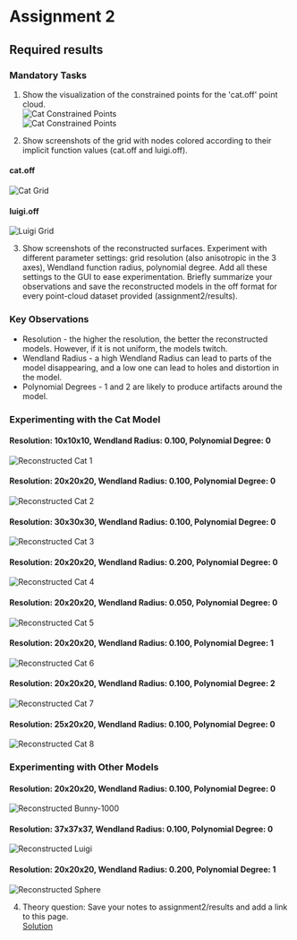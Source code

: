 # Assignment 2
  
## Required results

### Mandatory Tasks
1) Show the visualization of the constrained points for the 'cat.off' point cloud.  
![Cat Constrained Points](images/CatConstrained.png)  
![Cat Constrained Points](images/CatConstrained2.png)  

2) Show screenshots of the grid with nodes colored according to their implicit function values (cat.off and luigi.off).  
#### cat.off
![Cat Grid](images/CatGrid.png)  
#### luigi.off
![Luigi Grid](images/LuigiGrid.png)  

3) Show screenshots of the reconstructed surfaces. Experiment with different parameter settings: grid resolution (also anisotropic in the 3 axes), Wendland function radius, polynomial degree. Add all these settings to the GUI to ease experimentation. Briefly summarize your observations and save the reconstructed models in the off format for every point-cloud dataset provided (assignment2/results).
### Key Observations  
* Resolution - the higher the resolution, the better the reconstructed models. However, if it is not uniform, the models twitch.
* Wendland Radius - a high Wendland Radius can lead to parts of the model disappearing, and a low one can lead to holes and distortion in the model.
* Polynomial Degrees - 1 and 2 are likely to produce artifacts around the model.

### Experimenting with the Cat Model  
#### Resolution: 10x10x10, Wendland Radius: 0.100, Polynomial Degree: 0  
![Reconstructed Cat 1](images/ReconstructedCat1.png)  
#### Resolution: 20x20x20, Wendland Radius: 0.100, Polynomial Degree: 0  
![Reconstructed Cat 2](images/ReconstructedCat2.png)  
#### Resolution: 30x30x30, Wendland Radius: 0.100, Polynomial Degree: 0  
![Reconstructed Cat 3](images/ReconstructedCat3.png)  
#### Resolution: 20x20x20, Wendland Radius: 0.200, Polynomial Degree: 0  
![Reconstructed Cat 4](images/ReconstructedCat4.png)  
#### Resolution: 20x20x20, Wendland Radius: 0.050, Polynomial Degree: 0  
![Reconstructed Cat 5](images/ReconstructedCat5.png)  
#### Resolution: 20x20x20, Wendland Radius: 0.100, Polynomial Degree: 1  
![Reconstructed Cat 6](images/ReconstructedCat6.png)  
#### Resolution: 20x20x20, Wendland Radius: 0.100, Polynomial Degree: 2  
![Reconstructed Cat 7](images/ReconstructedCat7.png)  
#### Resolution: 25x20x20, Wendland Radius: 0.100, Polynomial Degree: 0  
![Reconstructed Cat 8](images/ReconstructedCat8.png)  

### Experimenting with Other Models  
#### Resolution: 20x20x20, Wendland Radius: 0.100, Polynomial Degree: 0  
![Reconstructed Bunny-1000](images/ReconstructedBunny1000.png)  
#### Resolution: 37x37x37, Wendland Radius: 0.100, Polynomial Degree: 0  
![Reconstructed Luigi](images/ReconstructedLuigi.png)  
#### Resolution: 20x20x20, Wendland Radius: 0.200, Polynomial Degree: 1  
![Reconstructed Sphere](images/ReconstructedSphere.png)  

4) Theory question: Save your notes to assignment2/results and add a link to this page.  
[Solution](results/Theory_Question.pdf)
